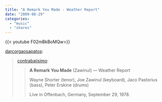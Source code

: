 ```yaml
---
title: "A Remark You Made - Weather Report"
date: "2009-08-29"
categories:
  - "music"
  - "shares"
---
```


<div style="width: 70vw;">{{< youtube F02mBkBoMQw>}}</div>

[darcorgaosapatos](http://darcorgaosapatos.tumblr.com/post/173805167/contrabajisimo-a-remark-you-made-zawinul):

> [contrabajisimo](http://contrabajisimo.com/post/173613835):
>
> > **A Remark You Made** (Zawinul) — Weather Report
> >
> > Wayne Shorter (tenor), Joe Zawinul (keyboard), Jaco Pastorius (bass), Peter Erskine (drums)
> >
> > Live in Offenbach, Germany, September 29, 1978.
